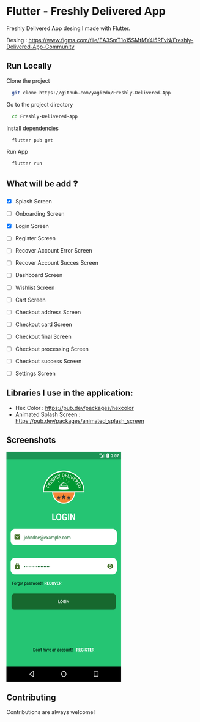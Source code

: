 # Flutter - Freshly Delivered App

Freshly Delivered App desing I made with Flutter.

Desing : https://www.figma.com/file/EA3SmT1o15SMtMY4i5RFvN/Freshly-Delivered-App-Community

## Run Locally

Clone the project

```bash
  git clone https://github.com/yagizdo/Freshly-Delivered-App
```

Go to the project directory

```bash
  cd Freshly-Delivered-App
```

Install dependencies

```bash
  flutter pub get
```

Run App

```bash
  flutter run
```


## What will be add :question:

- [x] Splash Screen
- [ ] Onboarding Screen
- [x] Login Screen
- [ ] Register Screen
- [ ] Recover Account Error Screen
- [ ] Recover Account Succes Screen
- [ ] Dashboard Screen
- [ ] Wishlist Screen
- [ ] Cart Screen
- [ ] Checkout address Screen
- [ ] Checkout card Screen
- [ ] Checkout final Screen
- [ ] Checkout processing Screen
- [ ] Checkout success Screen
- [ ] Settings Screen


##  Libraries I use in the application:
- Hex Color : https://pub.dev/packages/hexcolor
- Animated Splash Screen : https://pub.dev/packages/animated_splash_screen


## Screenshots
<img align="center" width="300" height="600" src="screenshots/login.png">

## Contributing

Contributions are always welcome!
